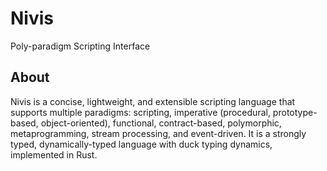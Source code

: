 # Nivis
Poly-paradigm Scripting Interface

## About

Nivis is a concise, lightweight, and extensible scripting language that supports multiple paradigms: scripting, imperative (procedural, prototype-based, object-oriented), functional, contract-based, polymorphic, metaprogramming, stream processing, and event-driven. It is a strongly typed, dynamically-typed language with duck typing dynamics, implemented in Rust.
